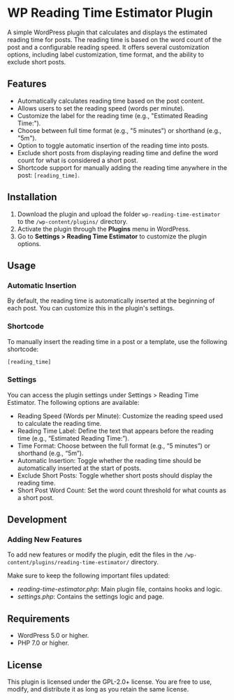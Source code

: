 # WP Reading Time Estimator Plugin

A simple WordPress plugin that calculates and displays the estimated reading time for posts. The reading time is based on the word count of the post and a configurable reading speed. It offers several customization options, including label customization, time format, and the ability to exclude short posts.

## Features

- Automatically calculates reading time based on the post content.
- Allows users to set the reading speed (words per minute).
- Customize the label for the reading time (e.g., "Estimated Reading Time:").
- Choose between full time format (e.g., "5 minutes") or shorthand (e.g., "5m").
- Option to toggle automatic insertion of the reading time into posts.
- Exclude short posts from displaying reading time and define the word count for what is considered a short post.
- Shortcode support for manually adding the reading time anywhere in the post: `[reading_time]`.

## Installation

1. Download the plugin and upload the folder `wp-reading-time-estimator` to the `/wp-content/plugins/` directory.
2. Activate the plugin through the **Plugins** menu in WordPress.
3. Go to **Settings > Reading Time Estimator** to customize the plugin options.

## Usage

### Automatic Insertion

By default, the reading time is automatically inserted at the beginning of each post. You can customize this in the plugin's settings.

### Shortcode

To manually insert the reading time in a post or a template, use the following shortcode:

```php
[reading_time]
```

### Settings

You can access the plugin settings under Settings > Reading Time Estimator. The following options are available:

- Reading Speed (Words per Minute): Customize the reading speed used to calculate the reading time.
- Reading Time Label: Define the text that appears before the reading time (e.g., “Estimated Reading Time:”).
- Time Format: Choose between the full format (e.g., “5 minutes”) or shorthand (e.g., “5m”).
- Automatic Insertion: Toggle whether the reading time should be automatically inserted at the start of posts.
- Exclude Short Posts: Toggle whether short posts should display the reading time.
- Short Post Word Count: Set the word count threshold for what counts as a short post.

## Development

### Adding New Features

To add new features or modify the plugin, edit the files in the `/wp-content/plugins/reading-time-estimator/` directory.

Make sure to keep the following important files updated:

- _reading-time-estimator.php_: Main plugin file, contains hooks and logic.
- _settings.php_: Contains the settings logic and page.

## Requirements

- WordPress 5.0 or higher.
- PHP 7.0 or higher.

## License

This plugin is licensed under the GPL-2.0+ license. You are free to use, modify, and distribute it as long as you retain the same license.
